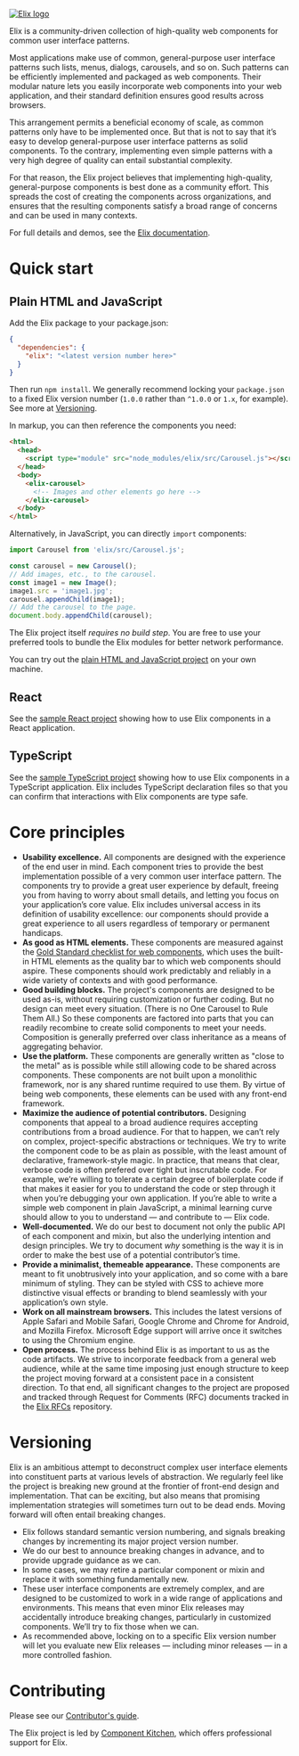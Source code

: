 [![Elix logo](demos/logo.png)](https://component.kitchen/elix)

Elix is a community-driven collection of high-quality web components for common
user interface patterns.

Most applications make use of common, general-purpose user interface patterns
such lists, menus, dialogs, carousels, and so on. Such patterns can be
efficiently implemented and packaged as web components. Their modular nature
lets you easily incorporate web components into your web application, and their
standard definition ensures good results across browsers.

This arrangement permits a beneficial economy of scale, as common patterns only
have to be implemented once. But that is not to say that it’s easy to develop
general-purpose user interface patterns as solid components. To the contrary,
implementing even simple patterns with a very high degree of quality can entail
substantial complexity.

For that reason, the Elix project believes that implementing high-quality,
general-purpose components is best done as a community effort. This spreads the
cost of creating the components across organizations, and ensures that the
resulting components satisfy a broad range of concerns and can be used in many
contexts.

For full details and demos, see the [Elix documentation](https://component.kitchen/elix).


# Quick start


## Plain HTML and JavaScript

Add the Elix package to your package.json:

```json
{
  "dependencies": {
    "elix": "<latest version number here>"
  }
}
```

Then run `npm install`. We generally recommend locking your `package.json` to a fixed Elix version number (`1.0.0` rather than `^1.0.0` or `1.x`, for example). See more at [Versioning](#versioning).

In markup, you can then reference the components you need:

```html
<html>
  <head>
    <script type="module" src="node_modules/elix/src/Carousel.js"></script>
  </head>
  <body>
    <elix-carousel>
      <!-- Images and other elements go here -->
    </elix-carousel>
  </body>
</html>
```

Alternatively, in JavaScript, you can directly `import` components:

```js
import Carousel from 'elix/src/Carousel.js';

const carousel = new Carousel();
// Add images, etc., to the carousel.
const image1 = new Image();
image1.src = 'image1.jpg';
carousel.appendChild(image1);
// Add the carousel to the page.
document.body.appendChild(carousel);
```

The Elix project itself _requires no build step_. You are free to use your preferred tools to bundle the Elix modules for better network performance.

You can try out the [plain HTML and JavaScript project](https://github.com/elix/plain-example) on your own machine.


## React

See the [sample React project](https://github.com/elix/react-example) showing how to use Elix components in a React application.


## TypeScript

See the [sample TypeScript project](https://github.com/elix/typescript-example) showing how to use Elix components in a TypeScript application. Elix includes TypeScript declaration files so that you can confirm that interactions with Elix components are type safe.


# Core principles

* **Usability excellence.** All components are designed with the experience of
  the end user in mind. Each component tries to provide the best implementation
  possible of a very common user interface pattern. The components try to
  provide a great user experience by default, freeing you from having to worry
  about small details, and letting you focus on your application’s core value.
  Elix includes universal access in its definition of usability excellence: our
  components should provide a great experience to all users regardless of
  temporary or permanent handicaps.
* **As good as HTML elements.** These components are measured against the [Gold
  Standard checklist for web
  components](https://github.com/webcomponents/gold-standard/wiki), which uses
  the built-in HTML elements as the quality bar to which web components should
  aspire. These components should work predictably and reliably in a wide
  variety of contexts and with good performance.
* **Good building blocks.** The project's components are designed to be used
  as-is, without requiring customization or further coding. But no design can
  meet every situation. (There is no One Carousel to Rule Them All.) So these
  components are factored into parts that you can readily recombine to create
  solid components to meet your needs. Composition is generally preferred over
  class inheritance as a means of aggregating behavior.
* **Use the platform.** These components are generally written as "close to the
  metal" as is possible while still allowing code to be shared across
  components. These components are not built upon a monolithic framework, nor is
  any shared runtime required to use them. By virtue of being web components,
  these elements can be used with any front-end framework.
* **Maximize the audience of potential contributors.** Designing components that
  appeal to a broad audience requires accepting contributions from a broad
  audience. For that to happen, we can’t rely on complex, project-specific
  abstractions or techniques. We try to write the component code to be as plain
  as possible, with the least amount of declarative, framework-style magic. In
  practice, that means that clear, verbose code is often prefered over tight but
  inscrutable code. For example, we’re willing to tolerate a certain degree of
  boilerplate code if that makes it easier for you to understand the code or
  step through it when you’re debugging your own application. If you’re able to
  write a simple web component in plain JavaScript, a minimal learning curve
  should allow to you to understand — and contribute to — Elix code.
* **Well-documented.** We do our best to document not only the public API of
  each component and mixin, but also the underlying intention and design
  principles. We try to document *why* something is the way it is in order to
  make the best use of a potential contributor’s time.
* **Provide a minimalist, themeable appearance.** These components are meant to
  fit unobtrusively into your application, and so come with a bare minimum of
  styling. They can be styled with CSS to achieve more distinctive visual
  effects or branding to blend seamlessly with your application’s own style.
* **Work on all mainstream browsers.** This includes the latest versions of
  Apple Safari and Mobile Safari, Google Chrome and Chrome for Android, and
  Mozilla Firefox. Microsoft Edge support will arrive once it switches to using
  the Chromium engine.
* **Open process.**
  The process behind Elix is as important to us as the code artifacts. We strive
  to incorporate feedback from a general web audience, while at the same time
  imposing just enough structure to keep the project moving forward at a
  consistent pace in a consistent direction. To that end, all significant
  changes to the project are proposed and tracked through Request for Comments
  (RFC) documents tracked in the [Elix RFCs](https://github.com/elix/rfcs)
  repository.


# Versioning

Elix is an ambitious attempt to deconstruct complex user interface elements into constituent parts at various levels of abstraction. We regularly feel like the project is breaking new ground at the frontier of front-end design and implementation. That can be exciting, but also means that promising implementation strategies will sometimes turn out to be dead ends. Moving forward will often entail breaking changes.

* Elix follows standard semantic version numbering, and signals breaking changes by incrementing its major project version number.
* We do our best to announce breaking changes in advance, and to provide upgrade guidance as we can.
* In some cases, we may retire a particular component or mixin and replace it with something fundamentally new.
* These user interface components are extremely complex, and are designed to be customized to work in a wide range of applications and environments. This means that even minor Elix releases may accidentally introduce breaking changes, particularly in customized components. We’ll try to fix those when we can.
* As recommended above, locking on to a specific Elix version number will let you evaluate new Elix releases — including minor releases — in a more controlled fashion.


# Contributing

Please see our [Contributor's guide](Contributing.md).

The Elix project is led by [Component Kitchen](https://component.kitchen), which offers professional support for Elix.
